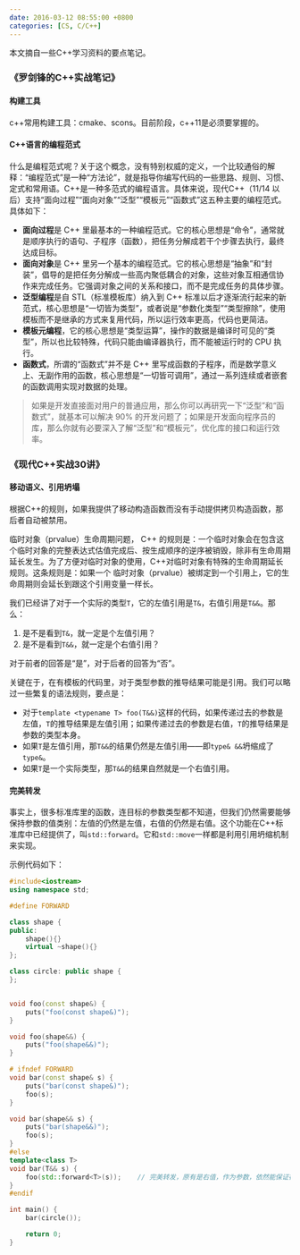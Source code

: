 ```yaml
---
date: 2016-03-12 08:55:00 +0800
categories: [CS, C/C++]
---
```




本文摘自一些C++学习资料的要点笔记。

### 《罗剑锋的C++实战笔记》
#### 构建工具
c++常用构建工具：cmake、scons。目前阶段，c++11是必须要掌握的。

#### C++语言的编程范式
什么是编程范式呢？关于这个概念，没有特别权威的定义，一个比较通俗的解释：“编程范式”是一种“方法论”，就是指导你编写代码的一些思路、规则、习惯、定式和常用语。C++是一种多范式的编程语言。具体来说，现代C++（11/14 以后）支持“面向过程”“面向对象”“泛型”“模板元”“函数式”这五种主要的编程范式。具体如下：
- **面向过程**是 C++ 里最基本的一种编程范式。它的核心思想是“命令”，通常就是顺序执行的语句、子程序（函数），把任务分解成若干个步骤去执行，最终达成目标。
- **面向对象**是 C++ 里另一个基本的编程范式。它的核心思想是“抽象”和“封装”，倡导的是把任务分解成一些高内聚低耦合的对象，这些对象互相通信协作来完成任务。它强调对象之间的关系和接口，而不是完成任务的具体步骤。
- **泛型编程**是自 STL（标准模板库）纳入到 C++ 标准以后才逐渐流行起来的新范式，核心思想是“一切皆为类型”，或者说是“参数化类型”“类型擦除”，使用模板而不是继承的方式来复用代码，所以运行效率更高，代码也更简洁。
- **模板元编程**，它的核心思想是“类型运算”，操作的数据是编译时可见的“类型”，所以也比较特殊，代码只能由编译器执行，而不能被运行时的 CPU 执行。
- **函数式**，所谓的“函数式”并不是 C++ 里写成函数的子程序，而是数学意义上、无副作用的函数，核心思想是“一切皆可调用”，通过一系列连续或者嵌套的函数调用实现对数据的处理。

>如果是开发直接面对用户的普通应用，那么你可以再研究一下“泛型”和“函数式”，就基本可以解决 90% 的开发问题了；如果是开发面向程序员的库，那么你就有必要深入了解“泛型”和“模板元”，优化库的接口和运行效率。

### 《现代C++实战30讲》

#### 移动语义、引用坍塌
根据C++的规则，如果我提供了移动构造函数而没有手动提供拷贝构造函数，那后者自动被禁用。

临时对象（prvalue）生命周期问题， C++ 的规则是：一个临时对象会在包含这个临时对象的完整表达式估值完成后、按生成顺序的逆序被销毁，除非有生命周期延长发生。为了方便对临时对象的使用，C++对临时对象有特殊的生命周期延长规则。这条规则是：如果一个 临时对象（prvalue）被绑定到一个引用上，它的生命周期则会延长到跟这个引用变量一样长。


我们已经讲了对于一个实际的类型`T`，它的左值引用是`T&`，右值引用是`T&&`。那么：
1. 是不是看到`T&`，就一定是个左值引用？
2. 是不是看到`T&&`，就一定是个右值引用？

对于前者的回答是“是”，对于后者的回答为“否”。

关键在于，在有模板的代码里，对于类型参数的推导结果可能是引用。我们可以略过一些繁复的语法规则，要点是：
- 对于`template <typename T> foo(T&&)`这样的代码，如果传递过去的参数是左值，`T`的推导结果是左值引用；如果传递过去的参数是右值，`T`的推导结果是参数的类型本身。
- 如果`T`是左值引用，那`T&&`的结果仍然是左值引用——即`type& &&`坍缩成了`type&`。
- 如果`T`是一个实际类型，那`T&&`的结果自然就是一个右值引用。

#### 完美转发
事实上，很多标准库里的函数，连目标的参数类型都不知道，但我们仍然需要能够保持参数的值类别：左值的仍然是左值，右值的仍然是右值。这个功能在C++标准库中已经提供了，叫`std::forward`。它和`std::move`一样都是利用引用坍缩机制来实现。

示例代码如下：
```c++
#include<iostream>
using namespace std;

#define FORWARD

class shape {
public:
    shape(){}
    virtual ~shape(){}
};

class circle: public shape {
};


void foo(const shape&) {
    puts("foo(const shape&)");
}

void foo(shape&&) {
    puts("foo(shape&&)");
}

# ifndef FORWARD
void bar(const shape& s) {
    puts("bar(const shape&)");
    foo(s);
}

void bar(shape&& s) {
    puts("bar(shape&&)");  
    foo(s);
}
#else 
template<class T>
void bar(T&& s) {
    foo(std::forward<T>(s));    // 完美转发，原有是右值，作为参数，依然能保证在foo中是右值, 调用foo(shape&&)
}
#endif

int main() {
    bar(circle());

    return 0;
}
```